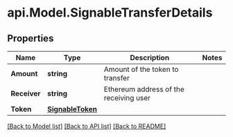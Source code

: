 # api.Model.SignableTransferDetails

## Properties

Name | Type | Description | Notes
------------ | ------------- | ------------- | -------------
**Amount** | **string** | Amount of the token to transfer | 
**Receiver** | **string** | Ethereum address of the receiving user | 
**Token** | [**SignableToken**](SignableToken.md) |  | 

[[Back to Model list]](../README.md#documentation-for-models) [[Back to API list]](../README.md#documentation-for-api-endpoints) [[Back to README]](../README.md)

